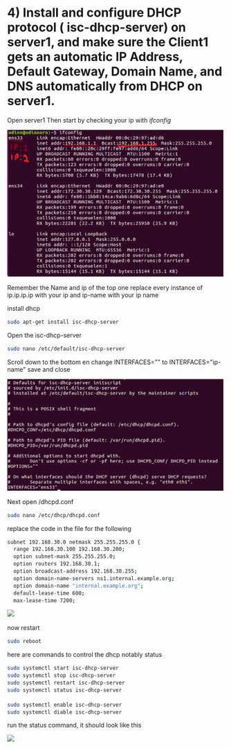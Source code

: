 # 4)  Install and configure DHCP protocol ( isc-dhcp-server) on server1, and make sure the Client1 gets an automatic IP Address, Default Gateway, Domain Name, and DNS automatically from DHCP on server1. 
Open server1
Then start by checking your ip with *ifconfig*

<img title="ifconfig" width="500" src="ImageFolder/ifconfig.png">

Remember the Name and ip of the top one
replace every instance of ip.ip.ip.ip with your ip and ip-name with your ip name

install dhcp

```bash
sudo apt-get install isc-dhcp-server
```

Open the isc-dhcp-server
```bash
sudo nano /etc/default/isc-dhcp-server
```

Scroll down to the bottom en change INTERFACES="" to INTERFACES="ip-name"
save and close 

<img tytle="interfaces" width="500" src="ImageFolder/interfaces.png">

Next open /dhcpd.conf
```bash
sudo nano /etc/dhcp/dhcpd.conf
```

replace the code in the file for the following
```bash
subnet 192.168.30.0 netmask 255.255.255.0 {
  range 192.168.30.100 192.168.30.200;
  option subnet-mask 255.255.255.0;
  option routers 192.168.30.1;
  option broadcast-address 192.168.30.255;
  option domain-name-servers ns1.internal.example.org;
  option domain-name "internal.example.org";
  default-lease-time 600;
  max-lease-time 7200;

```
<image tytle="dhcpd" width="600" src="ImageFolder/dhcpd.png">

now restart
```bash
sudo reboot
```

here are commands to control the dhcp notably status
```bash
sudo systemctl start isc-dhcp-server
sudo systemctl stop isc-dhcp-server
sudo systemctl restart isc-dhcp-server
sudo systemctl status isc-dhcp-server

sudo systemctl enable isc-dhcp-server
sudo systemctl diable isc-dhcp-server
```

run the status command, it should look like this

<image tytle="Status" width="600" src="ImageFolder/dhcpStatus.png">


